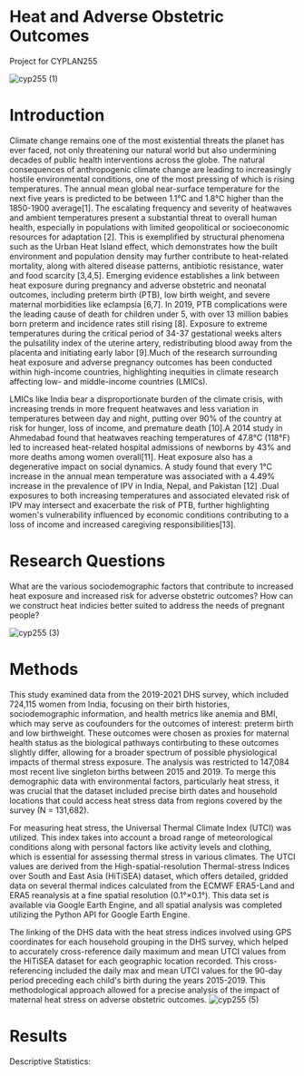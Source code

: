 # Heat and Adverse Obstetric Outcomes
Project for CYPLAN255

![cyp255 (1)](https://github.com/gracer080/heatandbirths/assets/79069159/cf42e4fb-62c2-404f-9a9d-f874498a35df)

# Introduction
  Climate change remains one of the most existential threats the planet has ever faced, not only threatening our natural world but also undermining decades of public health interventions across the globe. The natural consequences of anthropogenic climate change are leading to increasingly hostile environmental conditions, one of the most pressing of which is rising temperatures. The annual mean global near-surface temperature for the next five years is predicted to be between 1.1°C and 1.8°C higher than the 1850-1900 average[1]. The escalating frequency and severity of heatwaves and ambient temperatures present a substantial threat to overall human health, especially in populations with limited geopolitical or socioeconomic resources for adaptation [2]. This is exemplified by structural phenomena such as the Urban Heat Island effect, which demonstrates how the built environment and population density may further contribute to heat-related mortality, along with altered disease patterns, antibiotic resistance, water and food scarcity [3,4,5].
Emerging evidence establishes a link between heat exposure during pregnancy and adverse obstetric and neonatal outcomes, including preterm birth (PTB), low birth weight, and severe maternal morbidities like eclampsia [6,7]. In 2019, PTB complications were the leading cause of death for children under 5, with over 13 million babies born preterm and incidence rates still rising [8]. Exposure to extreme temperatures during the critical period of 34-37 gestational weeks alters the pulsatility index of the uterine artery, redistributing blood away from the placenta and initiating early labor [9].Much of the research surrounding heat exposure and adverse pregnancy outcomes has been conducted within high-income countries, highlighting inequities in climate research affecting low- and middle-income countries (LMICs).

  LMICs like India bear a disproportionate burden of the climate crisis, with increasing trends in more frequent heatwaves and less variation in temperatures between day and night, putting over 90% of the country at risk for hunger, loss of income, and premature death [10].A 2014 study in Ahmedabad found that heatwaves reaching temperatures of 47.8°C (118°F)  led to increased heat-related hospital admissions of newborns by 43% and more deaths among women overall[11]. Heat exposure also has a degenerative impact on social dynamics. A study found that every 1°C increase in the annual mean temperature was associated with a 4.49% increase in the prevalence of IPV in India, Nepal, and Pakistan [12] .Dual exposures to both increasing temperatures and associated elevated risk of IPV may intersect and exacerbate the risk of PTB, further highlighting women's vulnerability influenced by economic conditions contributing to a loss of income and increased caregiving responsibilities[13].

# Research Questions

What are the various sociodemographic factors that contribute to increased heat exposure and increased risk for adverse obstetric outcomes? How can we construct heat indicies better suited to address the needs of pregnant people?

![cyp255 (3)](https://github.com/gracer080/heatandbirths/assets/79069159/24c216eb-27db-44d6-891b-ff06a6a0b90d)


# Methods

This study examined data from the 2019-2021 DHS survey, which included 724,115 women from India, focusing on their birth histories, sociodemographic information, and health metrics like anemia and BMI, which may serve as coufounders for the outcomes of interest: preterm birth and low birthweight. These outcomes were chosen as proxies for maternal health status as the biological pathways contirbuting to these outcomes slightly differ, allowing for a broader spectrum of possible physiological impacts of thermal stress exposure. The analysis was restricted to 147,084 most recent live singleton births between 2015 and 2019. To merge this demographic data with environmental factors, particularly heat stress, it was crucial that the dataset included precise birth dates and household locations that could access heat stress data from regions covered by the survey (N = 131,682).

For measuring heat stress, the Universal Thermal Climate Index (UTCI) was utilized. This index takes into account a broad range of meteorological conditions along with personal factors like activity levels and clothing, which is essential for assessing thermal stress in various climates. The UTCI values are derived from the High-spatial-resolution Thermal-stress Indices over South and East Asia (HiTiSEA) dataset, which offers detailed, gridded data on several thermal indices calculated from the ECMWF ERA5-Land and ERA5 reanalysis at a fine spatial resolution (0.1°×0.1°). This data set is available via Google Earth Engine, and all spatial analysis was completed utilizing the Python API for Google Earth Engine. 

The linking of the DHS data with the heat stress indices involved using GPS coordinates for each household grouping in the DHS survey, which helped to accurately cross-reference daily maximum and mean UTCI values from the HiTiSEA dataset for each geographic location recorded. This cross-referencing included the daily max and mean UTCI values for the 90-day period preceding each child's birth during the years 2015-2019. This methodological approach allowed for a precise analysis of the impact of maternal heat stress on adverse obstetric outcomes.
![cyp255 (5)](https://github.com/gracer080/heatandbirths/assets/79069159/c54d56c4-a629-4182-a11b-c8d5ef306b7c)

# Results

Descriptive Statistics:


